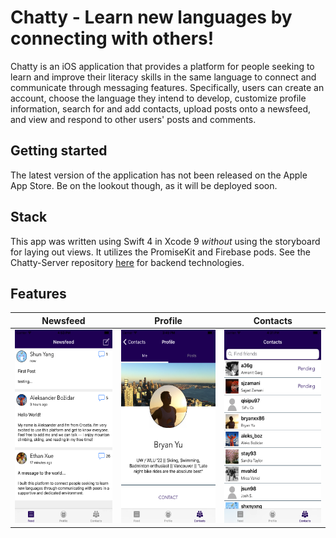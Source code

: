 # Chatty - Learn new languages by connecting with others!
Chatty is an iOS application that provides a platform for people seeking to learn and improve their literacy skills in the same language to connect and communicate through messaging features. Specifically, users can create an account, choose the language they intend to develop, customize profile information, search for and add contacts, upload posts onto a newsfeed, and view and respond to other users' posts and comments.
## Getting started
The latest version of the application has not been released on the Apple App Store. Be on the lookout though, as it will be deployed soon.
## Stack
This app was written using Swift 4 in Xcode 9 *without* using the storyboard for laying out views. It utilizes the PromiseKit and Firebase pods. See the Chatty-Server repository [here](https://www.google.com) for backend technologies.
## Features
| Newsfeed | Profile | Contacts
| --- | --- | --- |
| <img src="https://github.com/exue026/Chatty-iOS/blob/master/images/newsfeed.png" width=174 height=309> | <img src="https://github.com/exue026/Chatty-iOS/blob/master/images/profile.png" width=174 height=309> | <img src="https://github.com/exue026/Chatty-iOS/blob/master/images/contacts.png" width=174 height=309> |

